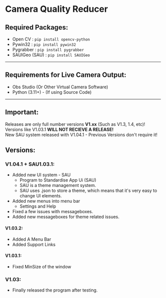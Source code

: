 # Camera Quality Reducer
## Required Packages:
- Open CV :  `pip install opencv-python`
- Pywin32 :  `pip install pywin32`
- Pygrabber : `pip install pygrabber`
- SAUIGeo (SAU) : `pip install SAUIGeo`
---
## Requirements for Live Camera Output:
- Obs Studio (Or Other Virtual Camera Software)
- Python (3.11+) - (If using Source Code)
---
## Important:
Releases are only full number versions **V1.xx** (Such as V1.3, 1.4, etc)!<br>
Versions like V1.03.1 **WILL NOT RECIEVE A RELEASE!**<br>
New SAU system released with V1.04.1 - Previous Versions don't require it!
## Versions:
### V1.04.1 + SAU1.03.1:
- Added new UI system - SAU
    - Program to Standardise App Ui (SAU)
    - SAU is a theme management system.
    - SAU uses .json to store a theme, which means that it's very easy to change UI elements.
- Added new menus into menu bar
    - Settings and Help
- Fixed a few issues with messageboxes.
- Added new messageboxes for theme related issues.
#### V1.03.2:
- Added A Menu Bar
- Added Support Links
#### V1.03.1:
- Fixed MinSize of the window
### V1.03:
- Finally released the program after testing.
